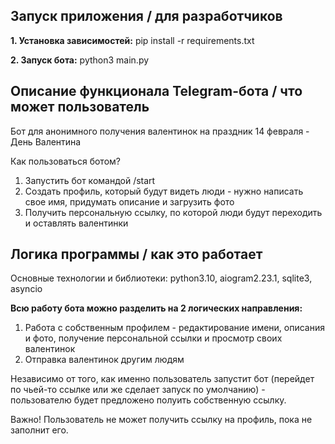 Запуск приложения / для разработчиков
----------------------------------------
**1. Установка зависимостей:** pip install -r requirements.txt

**2. Запуск бота:** python3 main.py

Описание функционала Telegram-бота / что может пользователь
----------------------------------------
Бот для анонимного получения валентинок на праздник 14 февраля - День Валентина

Как пользоваться ботом?
1. Запустить бот командой /start
2. Создать профиль, который будут видеть люди - нужно написать свое имя, придумать описание и загрузить фото
3. Получить персональную ссылку, по которой люди будут переходить и оставлять валентинки

Логика программы / как это работает
----------------------------------------

Основные технологии и библиотеки: python3.10, aiogram2.23.1, sqlite3, asyncio

**Всю работу бота можно разделить на 2 логических направления:**
1. Работа с собственным профилем - редактирование имени, описания и фото, получение персональной ссылки и просмотр своих валентинок
2. Отправка валентинок другим людям

Независимо от того, как именно пользователь запустит бот (перейдет по чьей-то ссылке или же сделает запуск по умолчанию) - пользователю будет предложено полуить собственную ссылку.

Важно! Пользователь не может получить ссылку на профиль, пока не заполнит его.

